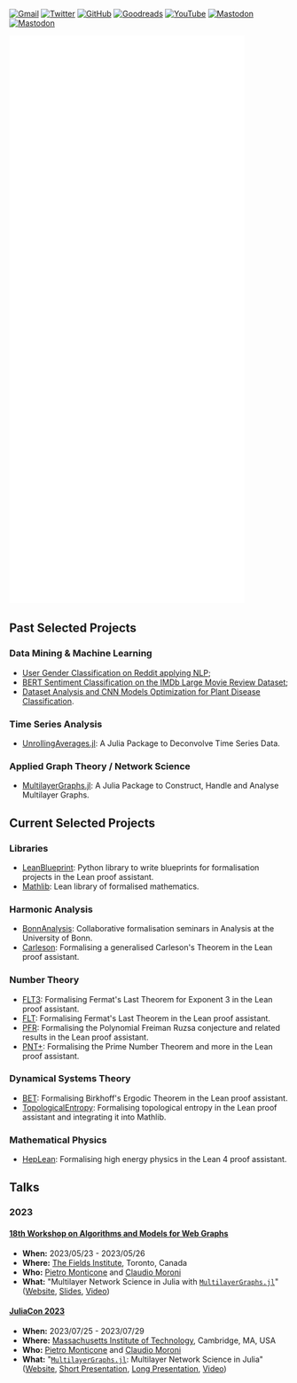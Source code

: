 [![Gmail](https://img.shields.io/badge/Gmail-D14836?style=for-the-badge&logo=gmail&logoColor=white)](mailto:pit.monticone@gmail.com)
[![Twitter](https://img.shields.io/badge/Twitter-1DA1F2?style=for-the-badge&logo=twitter&logoColor=white)](https://twitter.com/PietroMonticone)
[![GitHub](https://img.shields.io/badge/github-%23121011.svg?style=for-the-badge&logo=github&logoColor=white)](https://github.com/pitmonticone)
[![Goodreads](https://img.shields.io/badge/Goodreads-F3F1EA?style=for-the-badge&logo=goodreads&logoColor=372213)](https://www.goodreads.com/user/show/72791609-pietro-monticone)
[![YouTube](https://img.shields.io/badge/YouTube-%23FF0000.svg?style=for-the-badge&logo=YouTube&logoColor=white)](https://www.youtube.com/@PietroMonticone)
[![Mastodon](https://img.shields.io/badge/-MASTODON-%232B90D9?style=for-the-badge&logo=mastodon&logoColor=white)](https://fosstodon.org/@PietroMonticone)
[![Mastodon](https://img.shields.io/badge/-MASTODON-%232B90D9?style=for-the-badge&logo=mastodon&logoColor=white)](https://julialang.social/@PietroMonticone)

![GitHub Metrics](github-metrics.svg)


## Past Selected Projects

### Data Mining & Machine Learning 
- [User Gender Classification on Reddit applying NLP](https://github.com/pitmonticone/RedditTextClassification);
- [BERT Sentiment Classification on the IMDb Large Movie Review Dataset](https://github.com/pitmonticone/BertSentimentClassification);
- [Dataset Analysis and CNN Models Optimization for Plant Disease Classification](https://github.com/pitmonticone/PlantDiseaseClassification).

### Time Series Analysis 
- [UnrollingAverages.jl](https://github.com/InPhyT/UnrollingAverages.jl): A Julia Package to Deconvolve Time Series Data.

### Applied Graph Theory / Network Science 
- [MultilayerGraphs.jl](https://github.com/JuliaGraphs/MultilayerGraphs.jl): A Julia Package to Construct, Handle and Analyse Multilayer Graphs.

## Current Selected Projects  

### Libraries 
- [LeanBlueprint](https://github.com/PatrickMassot/leanblueprint): Python library to write blueprints for formalisation projects in the Lean proof assistant.
- [Mathlib](https://github.com/leanprover-community/mathlib4): Lean library of formalised mathematics.

### Harmonic Analysis
- [BonnAnalysis](https://github.com/fpvandoorn/BonnAnalysis): Collaborative formalisation seminars in Analysis at the University of Bonn. 
- [Carleson](http://florisvandoorn.com/carleson): Formalising a generalised Carleson's Theorem in the Lean proof assistant.

### Number Theory
- [FLT3](https://pitmonticone.github.io/FLT3): Formalising Fermat's Last Theorem for Exponent 3 in the Lean proof assistant.
- [FLT](https://github.com/ImperialCollegeLondon/FLT): Formalising Fermat's Last Theorem in the Lean proof assistant.
- [PFR](https://github.com/teorth/pfr): Formalising the Polynomial Freiman Ruzsa conjecture and related results in the Lean proof assistant.
- [PNT+](https://github.com/AlexKontorovich/PrimeNumberTheoremAnd): Formalising the Prime Number Theorem and more in the Lean proof assistant.

### Dynamical Systems Theory
- [BET](https://github.com/mseri/BET): Formalising Birkhoff's Ergodic Theorem in the Lean proof assistant.
- [TopologicalEntropy](https://github.com/mseri/BET/tree/main/BET/TopologicalEntropy): Formalising topological entropy in the Lean proof assistant and integrating it into Mathlib.

### Mathematical Physics 
- [HepLean](https://github.com/HEPLean/HepLean): Formalising high energy physics in the Lean 4 proof assistant.

## Talks 

### 2023 

#### [18th Workshop on Algorithms and Models for Web Graphs](http://www.fields.utoronto.ca/activities/22-23/waw2023)

- **When:** 2023/05/23 - 2023/05/26
- **Where:** [The Fields Institute](http://www.fields.utoronto.ca/), Toronto, Canada
- **Who:** [Pietro Monticone](https://github.com/pitmonticone) and [Claudio Moroni](https://github.com/ClaudMor)
- **What:** "Multilayer Network Science in Julia with [`MultilayerGraphs.jl`](https://github.com/JuliaGraphs/MultilayerGraphs.jl)" ([Website](http://www.fields.utoronto.ca/talks/Multilayer-Network-Science-Julia-MultilayerGraphsjl), [Slides](https://inphyt.github.io/Talks/2023/WAW/index.html), [Video](https://youtu.be/hB8Vrwkwax0))

#### [JuliaCon 2023](https://juliacon.org/2023/)

- **When:** 2023/07/25 - 2023/07/29
- **Where:** [Massachusetts Institute of Technology](https://www.mit.edu), Cambridge, MA, USA
- **Who:** [Pietro Monticone](https://github.com/pitmonticone) and [Claudio Moroni](https://github.com/ClaudMor)
- **What:** "[`MultilayerGraphs.jl`](https://github.com/JuliaGraphs/MultilayerGraphs.jl): Multilayer Network Science in Julia" ([Website](https://pretalx.com/juliacon2023/talk/MS7YWQ/), [Short Presentation](https://inphyt.github.io/Talks/2023/JuliaCon/short/index.html), [Long Presentation](https://inphyt.github.io/Talks/2023/JuliaCon/long/index.html), [Video](https://youtu.be/Q2PwKQCkZJ4))


